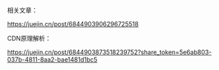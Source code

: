 相关文章：

https://juejin.cn/post/6844903906296725518

CDN原理解析：

https://juejin.cn/post/6844903873518239752?share_token=5e6ab803-037b-4811-8aa2-bae1481d1bc5
